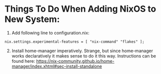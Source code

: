 # Things To Do When Adding NixOS to New System:

1) Add following line to configuration.nix:

```nix.settings.experimental-features = [ "nix-command" "flakes" ];```

2) Install home-manager imperatively. Strange, but since home-manager works declaratively it makes sense to do it this way. Instructions can be found here: https://nix-community.github.io/home-manager/index.xhtml#sec-install-standalone
